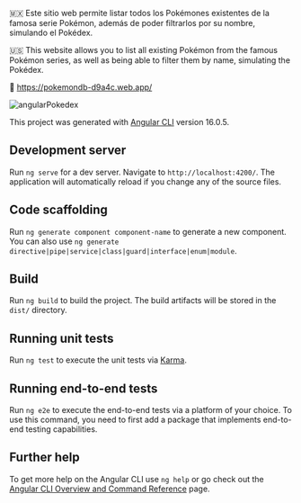 🇲🇽 Este sitio web permite listar todos los Pokémones existentes de la famosa serie Pokémon, además de poder filtrarlos por su nombre, simulando el Pokédex.

🇺🇸 This website allows you to list all existing Pokémon from the famous Pokémon series, as well as being able to filter them by name, simulating the Pokédex.

🔗 https://pokemondb-d9a4c.web.app/


![angularPokedex](https://github.com/user-attachments/assets/96a69e24-ac7c-4d49-8ce7-b205abb3ef7a)



This project was generated with [Angular CLI](https://github.com/angular/angular-cli) version 16.0.5.
## Development server

Run `ng serve` for a dev server. Navigate to `http://localhost:4200/`. The application will automatically reload if you change any of the source files.

## Code scaffolding

Run `ng generate component component-name` to generate a new component. You can also use `ng generate directive|pipe|service|class|guard|interface|enum|module`.

## Build

Run `ng build` to build the project. The build artifacts will be stored in the `dist/` directory.

## Running unit tests

Run `ng test` to execute the unit tests via [Karma](https://karma-runner.github.io).

## Running end-to-end tests

Run `ng e2e` to execute the end-to-end tests via a platform of your choice. To use this command, you need to first add a package that implements end-to-end testing capabilities.

## Further help

To get more help on the Angular CLI use `ng help` or go check out the [Angular CLI Overview and Command Reference](https://angular.io/cli) page.
